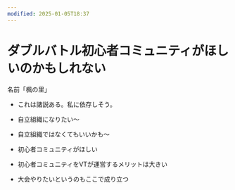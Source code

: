 ```yaml
---
modified: 2025-01-05T18:37
---
```

# ダブルバトル初心者コミュニティがほしいのかもしれない

名前「楓の里」

- これは諸説ある。私に依存しそう。  
- 自立組織になりたい〜  
- 自立組織ではなくてもいいかも〜  

- 初心者コミュニティがほしい
- 初心者コミュニティをVTが運営するメリットは大きい
- 大会やりたいというのもここで成り立つ
